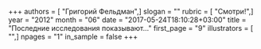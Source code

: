 +++
authors = [ "Григорий Фельдман",]
slogan = ""
rubric = [ "Смотри!",]
year = "2012"
month = "06"
date = "2017-05-24T18:10:28+03:00"
title = "Последние исследования показывают..."
first_page = "9"
illustrators = [ "",]
npages = "1"
in_sample = false
+++
